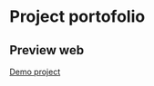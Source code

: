 # Project portofolio

## Preview web 
 [Demo project](https://sgwn.github.io/portofolio_akbarkurnia/)

